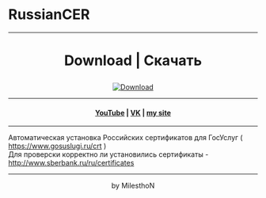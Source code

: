 # RussianCER
***
# <p align="center">Download | Скачать</p>
<p align="center">
  <a href="https://github.com/milesthon/RussianCER/archive/refs/heads/main.zip">
    <img src="https://img.shields.io/badge/Download-green?style=for-the-badge" alt="Download">
  </a>
</p>

***
<h4 align="center"> <a href="https://www.youtube.com/channel/UCy2JxQdX8dT2Tbj4ykUkqFw">YouTube</a> | <a href="https://VK.com/id180544766">VK</a> | <a href="https://milesthon.github.io">my site</a> </h4>

***
Автоматическая установка Российских сертификатов для ГосУслуг ( https://www.gosuslugi.ru/crt )  
Для проверски корректно ли установились сертификаты - http://www.sberbank.ru/ru/certificates

<div align="center">
  
***
by MilesthoN
